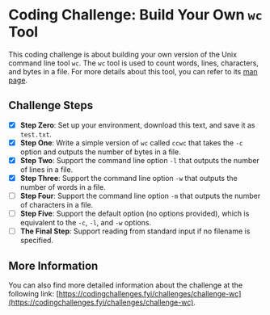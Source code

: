 # Coding Challenge: Build Your Own `wc` Tool

This coding challenge is about building your own version of the Unix command line tool `wc`. The `wc` tool is used to count words, lines, characters, and bytes in a file. For more details about this tool, you can refer to its [man page](https://man7.org/linux/man-pages/man1/wc.1.html).

## Challenge Steps

- [X] **Step Zero**: Set up your environment, download this text, and save it as `test.txt`.
- [X] **Step One**: Write a simple version of `wc` called `ccwc` that takes the `-c` option and outputs the number of bytes in a file.
- [X] **Step Two**: Support the command line option `-l` that outputs the number of lines in a file.
- [X] **Step Three**: Support the command line option `-w` that outputs the number of words in a file.
- [ ] **Step Four**: Support the command line option `-m` that outputs the number of characters in a file.
- [ ] **Step Five**: Support the default option (no options provided), which is equivalent to the `-c`, `-l`, and `-w` options.
- [ ] **The Final Step**: Support reading from standard input if no filename is specified.

## More Information

You can also find more detailed information about the challenge at the following link: [https://codingchallenges.fyi/challenges/challenge-wc](https://codingchallenges.fyi/challenges/challenge-wc).

